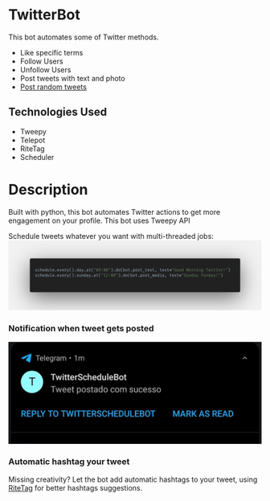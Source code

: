 # TwitterBot
This bot automates some of Twitter methods.
  - Like specific terms
  - Follow Users
  - Unfollow Users
  - Post tweets with text and photo
  - [Post random tweets](#random)
  
  
  ## Technologies Used
   - Tweepy
   - Telepot
   - RiteTag
   - Scheduler
   
# Description
  Built with python, this bot automates Twitter actions to get more engagement on your profile. This bot uses Tweepy API

Schedule tweets whatever you want with multi-threaded jobs:
![Schedule jobs](https://github.com/wilterson/twitter_bot/blob/master/images/schedule.png)

### Notification when tweet gets posted
![Telegram message](https://github.com/wilterson/twitter_bot/blob/master/images/push_notification.jpeg)

### Automatic hashtag your tweet
Missing creativity? Let the bot add automatic hashtags to your tweet, using [RiteTag](https://app.ritetag.com/) for better hashtags suggestions.

